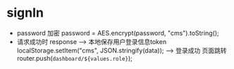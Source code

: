 # signIn
* password 加密 
    password = AES.encrypt(password, "cms").toString();
* 请求成功时 response
    --> 本地保存用户登录信息token
        localStorage.setItem("cms", JSON.stringify(data));
    --> 登录成功 页面跳转 
        router.push(`dashboard/${values.role}`);
